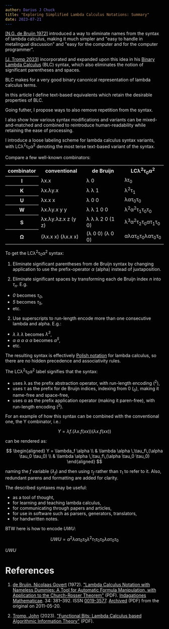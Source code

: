 ```yaml
---
author: Darius J Chuck
title: "Exploring Simplified Lambda Calculus Notations: Summary"
date: 2023-07-21
---
```


<style>
@media screen {
  html {
    /* todo: use for publishing a dark-mode draft: */
    filter: invert(1);
    font-size: 18pt;
  }
}
@media print {
  .pagebreak { page-break-before: always; }
}
</style>

<!-- *This is a summary of an article I've been writing for a few days. We'll see if the rest manifests. Meanwhile, this should be interesting for some lambda calculus enthusiasts. Enjoy!*

*** -->

<div class="pagebreak"> </div>

[[N.G. de Bruijn 1972]](#debruijn) introduced a way to eliminate names from the syntax of lambda calculus, making it much simpler and "easy to handle in metalingual discussion" and "easy for the computer and for the computer programmer". 

[[J. Tromp 2023]](#tromp) incorporated and expanded upon this idea in his [Binary Lambda Calculus](https://tromp.github.io/cl/cl.html) (BLC) syntax, which also eliminates the notion of significant parentheses and spaces.

BLC makes for a very good binary canonical representation of lambda calculus terms.

In this article I define text-based equivalents which retain the desirable properties of BLC.

Going futher, I propose ways to also remove repetition from the syntax.

I also show how various syntax modifications and variants can be mixed-and-matched and combined to reintroduce human-readability while retaining the ease of processing.

I introduce a loose labeling scheme for lambda calculus syntax variants, with LCλ<sup>2</sup>τ<sub>0</sub>α<sup>2</sup> denoting the most terse text-based variant of the syntax.

Compare a few well-known combinators:

<table>
<tr>
  <th>combinator</th>
  <th>conventional</th>
  <th>de Bruijn</th>
  <th>LCλ<sup>2</sup>τ<sub>0</sub>α<sup>2</sup></th>
</tr>
<tr>
  <th>I</th>
  <td>λx.x</td>
  <td>λ 0</td>
  <td>λτ<sub>0</sub></td>
</tr>
<tr>
  <th>K</th>
  <td>λx.λy.x</td>
  <td>λ λ 1</td>
  <td>λ<sup>2</sup>τ<sub>1</sub></td>
</tr>
<tr>
  <th>U</th>
  <td>λx.x x</td>
  <td>λ 0 0</td>
  <td>λατ<sub>0</sub>τ<sub>0</sub></td>
</tr>
<tr>
  <th>W</th>
  <td>λx.λy.x y y</td>
  <td>λ λ 1 0 0</td>
  <td>λ<sup>2</sup>α<sup>2</sup>τ<sub>1</sub>τ<sub>0</sub>τ<sub>0</sub></td>
</tr>
<tr>
  <th>S</th>
  <td>λx.λy.λz.x z (y z)</td>
  <td>λ λ λ 2 0 (1 0)</td>
  <td>λ<sup>3</sup>α<sup>2</sup>τ<sub>2</sub>τ<sub>0</sub>ατ<sub>1</sub>τ<sub>0</sub></td>
</tr>
<tr>
  <th>Ω</th>
  <td>(λx.x x) (λx.x x)</td>
  <td>(λ 0 0) (λ 0 0)</td>
  <td>αλατ<sub>0</sub>τ<sub>0</sub>λατ<sub>0</sub>τ<sub>0</sub></td>
</tr>
</table>

To get the LCλ<sup>2</sup>τ<sub>0</sub>α<sup>2</sup> syntax:

1. Eliminate significant parentheses from de Bruijn syntax by changing application to use the prefix-operator *α* (alpha) instead of juxtaposition.

3. Eliminate significant spaces by transforming each de Bruijn index *n* into *τ<sub>n</sub>*. E.g.
  * *0* becomes *τ<sub>0</sub>*,
  * *5* becomes *τ<sub>5</sub>*,
  * etc.

2. Use superscripts to run-length encode more than one consecutive lambda and alpha. E.g.:
  * *λ λ λ* becomes *λ<sup>3</sup>*, 
  * *α α α α α* becomes *α<sup>5</sup>*, 
  * etc.

The resulting syntax is effectively [Polish notation](https://en.wikipedia.org/wiki/Polish_notation) for lambda calculus, so there are no hidden precedence and associativity rules.

<!-- todo: make these labels uniform thru the document -- make sure they are not messed up -->

The LCλ<sup>2</sup>τ<sub>0</sub>α<sup>2</sup> label signifies that the syntax: 

* uses λ as the prefix abstraction operator, with run-length encoding (<sup>2</sup>),
* uses τ as the prefix for de Bruijn indices, indexing from 0 (<sub>0</sub>), making it name-free and space-free, 
* uses α as the prefix application operator (making it paren-free), with run-length encoding (<sup>2</sup>).

For an example of how this syntax can be combined with the conventional one, the Y combinator, i.e.:

$$Y = λf.(λx.f (x x)) (λx.f (x x))$$

can be rendered as:

$$
\begin{aligned}
Y = \lambda_f \alpha \\
& \lambda \alpha \,\tau_f\,(\alpha \tau_0 \tau_0) \\
& \lambda \alpha \,\tau_f\,(\alpha \tau_0 \tau_0)
\end{aligned}
$$

naming the *f* variable ($\lambda_f$) and then using $\tau_f$ rather than $\tau_1$ to refer to it. Also, redundant parens and formatting are added for clarity.

The described syntaxes may be useful:

* as a tool of thought, 
* for learning and teaching lambda calculus, 
* for communicating through papers and articles, 
* for use in software such as parsers, generators, translators, 
* for handwritten notes.

BTW here is how to encode *UWU*:

$$UWU = α^2λατ_0τ_0λ^2τ_1τ_0τ_0λατ_0τ_0$$

*UWU*

# References

1. <a name="debruijn"></a> [de Bruijn, Nicolaas Govert](https://en.wikipedia.org/wiki/Nicolaas_Govert_de_Bruijn) (1972). ["Lambda Calculus Notation with Nameless Dummies: A Tool for Automatic Formula Manipulation, with Application to the Church-Rosser Theorem"](http://alexandria.tue.nl/repository/freearticles/597619.pdf) (PDF). [Indagationes Mathematicae](https://en.wikipedia.org/wiki/Indagationes_Mathematicae). 34: 381–392. ISSN [0019-3577](https://www.worldcat.org/issn/0019-3577). [Archived](https://web.archive.org/web/20110520163316/http://alexandria.tue.nl/repository/freearticles/597619.pdf) (PDF) from the original on 2011-05-20.

3. <a name="tromp"></a> [Tromp, John](https://en.wikipedia.org/wiki/John_Tromp) (2023). ["Functional Bits: Lambda Calculus based
Algorithmic Information Theory"](https://tromp.github.io/cl/LC.pdf) (PDF).
